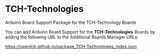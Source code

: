 # TCH-Technologies
Arduino Board Support Package for the TCH-Technology Boards

You can add Arduino Board Support for the **TCH-Technologies** Boards by adding the following URL to the Additional Boards Manager URLs:

https://openlcb.github.io/package_TCH-Technologies_index.json 
